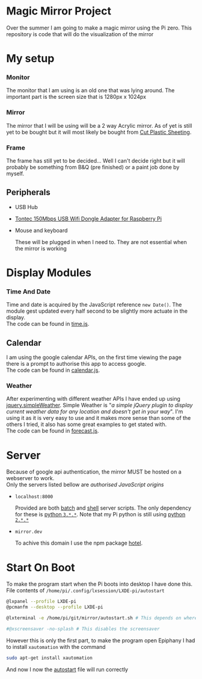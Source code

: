 # Magic Mirror Project
Over the summer I am going to make a magic mirror using the Pi zero. This repository is code that will do the visualization of the mirror

# My setup
### Monitor
The monitor that I am using is an old one that was lying around.
The important part is the screen size that is 1280px x 1024px

### Mirror
The mirror that I will be using will be a 2 way Acrylic mirror.
As of yet is still yet to be bought but it will most likely be bought from [Cut Plastic Sheeting](http://www.cutplasticsheeting.co.uk/mirrored-sheeting/two-way-acrylic-mirror).

### Frame
The frame has still yet to be decided... Well I can't decide right but it will probably be something from B&Q (pre finished) or a paint job done by myself.

## Peripherals
- USB Hub

- [Tontec 150Mbps USB Wifi Dongle Adapter for Raspberry Pi](https://www.amazon.co.uk/Tontec-150Mbps-Adapter-Raspberry-Windows/dp/B010AKMF3Y/)

- Mouse and keyboard

	These will be plugged in when I need to. They are not essential when the mirror is working

# Display Modules
### Time And Date
Time and date is acquired by the JavaScript reference `new Date()`. The module gest updated every half second to be slightly more actuate in the display.
<br>The code can be found in [time.js](site/assets/script/time.js).

## Calendar
I am using the google calendar APIs, on the first time viewing the page there is a prompt to authorise this app to access google.
<br>The code can be found in [calendar.js](site/assets/script/calendar.js).

### Weather
After experimenting with different weather APIs I have ended up using [jquery.simpleWeather](http://simpleweatherjs.com).
Simple Weather is "*a simple jQuery plugin to display current weather data for any location and doesn't get in your way*". I'm using it as it is very easy to use and it makes more sense than some of the others I tried, it also has some great examples to get stated with.
<br>The code can be found in [forecast.js](site/assets/script/forecast.js).

# Server
Because of google api authentication, the mirror MUST be hosted on a webserver to work.<br>
Only the servers listed bellow are *authorised JavaScript origins*
- `localhost:8000`

	Provided are both [batch](startserver.bat) and [shell](startserver.sh) server scripts. The only dependency for these is [python `3.*.*`](https://www.python.org/). Note that my Pi python is still using [python `2.*.*`](https://www.python.org/)
- `mirror.dev`

	To achive this domain I use the npm package [hotel](https://github.com/typicode/hotel#hotel--).

# Start On Boot
To make the program start when the Pi boots into desktop I have done this.<br>
File contents of `/home/pi/.config/lxsession/LXDE-pi/autostart`
```bash
@lxpanel --profile LXDE-pi
@pcmanfm --desktop --profile LXDE-pi

@lxterminal -e /home/pi/git/mirror/autostart.sh # This depends on where the repository is in the file system

#@xscreensaver -no-splash # This disables the screensaver
```
However this is only the first part, to make the program open Epiphany I had to install `xautomation` with the command
```bash
sudo apt-get install xautomation
```
And now I now the [autostart](autostart.sh) file will run correctly
